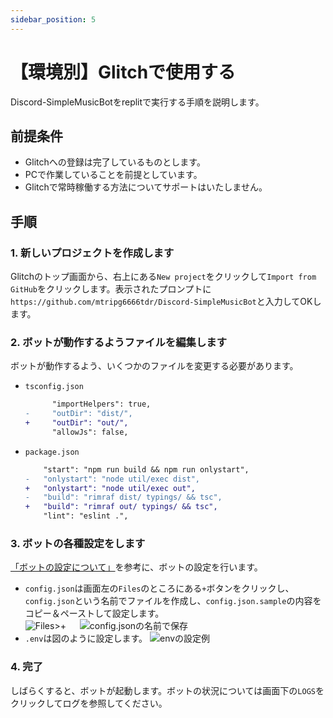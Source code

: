 ```yaml
---
sidebar_position: 5
---
```

# 【環境別】Glitchで使用する
Discord-SimpleMusicBotをreplitで実行する手順を説明します。

## 前提条件
* Glitchへの登録は完了しているものとします。
* PCで作業していることを前提としています。
* Glitchで常時稼働する方法についてサポートはいたしません。

## 手順
### 1. 新しいプロジェクトを作成します
Glitchのトップ画面から、右上にある`New project`をクリックして`Import from GitHub`をクリックします。表示されたプロンプトに`https://github.com/mtripg6666tdr/Discord-SimpleMusicBot`と入力してOKします。

### 2. ボットが動作するようファイルを編集します
ボットが動作するよう、いくつかのファイルを変更する必要があります。
* `tsconfig.json`
  ```diff
        "importHelpers": true,
  -     "outDir": "dist/",
  +     "outDir": "out/",
        "allowJs": false,
  ```
* `package.json`
  ```diff
      "start": "npm run build && npm run onlystart",
  -   "onlystart": "node util/exec dist",
  +   "onlystart": "node util/exec out",
  -   "build": "rimraf dist/ typings/ && tsc",
  +   "build": "rimraf out/ typings/ && tsc",
      "lint": "eslint .",
  ```

### 3. ボットの各種設定をします
[「ボットの設定について」](./configuration.md)を参考に、ボットの設定を行います。

* `config.json`は画面左の`Files`のところにある`+`ボタンをクリックし、`config.json`という名前でファイルを作成し、`config.json.sample`の内容をコピー＆ペーストして設定します。  
  ![Files>+](https://cdn.discordapp.com/attachments/1076366496818806825/1076524737548800120/image.png)
  　
  ![config.jsonの名前で保存](https://cdn.discordapp.com/attachments/1076366496818806825/1076524799565770832/image.png)
* `.env`は図のように設定します。
  ![envの設定例](https://cdn.discordapp.com/attachments/1076366496818806825/1076524525115670648/image.png)

### 4. 完了
  しばらくすると、ボットが起動します。ボットの状況については画面下の`LOGS`をクリックしてログを参照してください。
